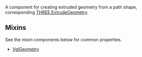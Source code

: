 A component for creating extruded geometry from a path shape, corresponding [THREE.ExtrudeGeometry](https://threejs.org/docs/index.html#api/geometries/ExtrudeGeometry).

## Mixins
See the mixin components below for common properties.
* [VglGeometry](vgl-geometry)
